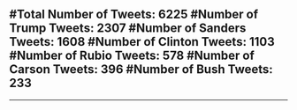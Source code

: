 #Total Number of Tweets: 6225 
#Number of Trump Tweets: 2307
#Number of Sanders Tweets: 1608
#Number of Clinton Tweets: 1103
#Number of Rubio Tweets: 578
#Number of Carson Tweets: 396
#Number of Bush Tweets: 233
---
---
